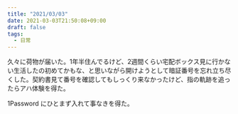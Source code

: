 ```yaml
---
title: "2021/03/03"
date: 2021-03-03T21:50:08+09:00
draft: false
tags:
  - 日常
---
```


久々に荷物が届いた。1年半住んでるけど、2週間くらい宅配ボックス見に行かない生活したの初めてかもな、と思いながら開けようとして暗証番号を忘れ立ち尽くした。契約書見て番号を確認してもしっくり来なかったけど、指の軌跡を追ったらアハ体験を得た。

1Password にひとまず入れて事なきを得た。
